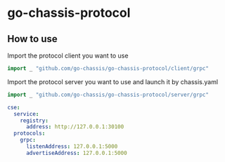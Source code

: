 # go-chassis-protocol


## How to use
Import the protocol client you want to use 

```go
import _ "github.com/go-chassis/go-chassis-protocol/client/grpc"
```
Import the protocol server you want to use and launch it by chassis.yaml
```go
import _ "github.com/go-chassis/go-chassis-protocol/server/grpc"
```

```yaml
cse:
  service:
    registry:
      address: http://127.0.0.1:30100
  protocols:
    grpc:
      listenAddress: 127.0.0.1:5000
      advertiseAddress: 127.0.0.1:5000
```
